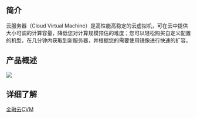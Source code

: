## 简介
云服务器（Cloud Virtual Machine）是高性能高稳定的云虚拟机，可在云中提供大小可调的计算容量，降低您对计算规模预估的难度；您可以轻松购买自定义配置的机型，在几分钟内获取到新服务器，并根据您的需要使用镜像进行快速的扩容。

## 产品概述 
![](http://imgcache.tcecqpoc.fsphere.cn/image/mccdn.qcloud.com/static/img/e6eb23e413fa02f2f592b765d7171a81/image.png)

## 详细了解
[金融云CVM](/product/cvm.html)
